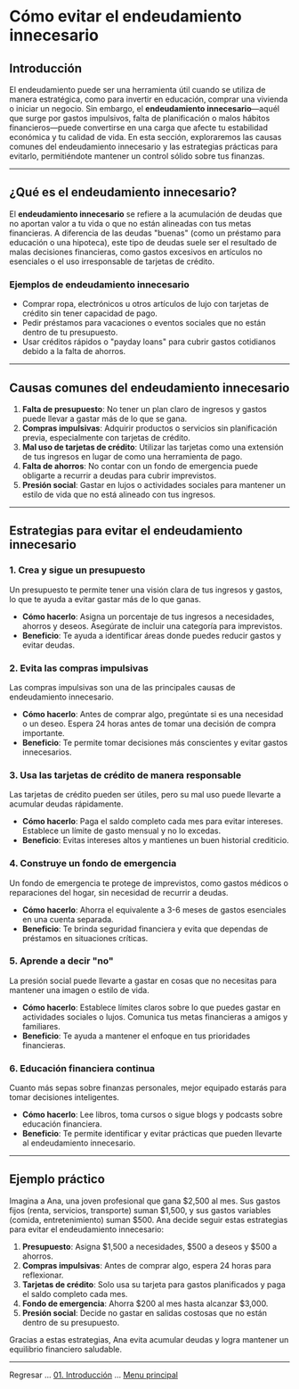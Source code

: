 # Cómo evitar el endeudamiento innecesario

## Introducción

El endeudamiento puede ser una herramienta útil cuando se utiliza de manera estratégica, como para invertir en educación, comprar una vivienda o iniciar un negocio. Sin embargo, el **endeudamiento innecesario**—aquél que surge por gastos impulsivos, falta de planificación o malos hábitos financieros—puede convertirse en una carga que afecte tu estabilidad económica y tu calidad de vida. En esta sección, exploraremos las causas comunes del endeudamiento innecesario y las estrategias prácticas para evitarlo, permitiéndote mantener un control sólido sobre tus finanzas.

---

## ¿Qué es el endeudamiento innecesario?

El **endeudamiento innecesario** se refiere a la acumulación de deudas que no aportan valor a tu vida o que no están alineadas con tus metas financieras. A diferencia de las deudas "buenas" (como un préstamo para educación o una hipoteca), este tipo de deudas suele ser el resultado de malas decisiones financieras, como gastos excesivos en artículos no esenciales o el uso irresponsable de tarjetas de crédito.

### Ejemplos de endeudamiento innecesario

- Comprar ropa, electrónicos u otros artículos de lujo con tarjetas de crédito sin tener capacidad de pago.  
- Pedir préstamos para vacaciones o eventos sociales que no están dentro de tu presupuesto.  
- Usar créditos rápidos o "payday loans" para cubrir gastos cotidianos debido a la falta de ahorros.  

---

## Causas comunes del endeudamiento innecesario

1. **Falta de presupuesto**: No tener un plan claro de ingresos y gastos puede llevar a gastar más de lo que se gana.  
2. **Compras impulsivas**: Adquirir productos o servicios sin planificación previa, especialmente con tarjetas de crédito.  
3. **Mal uso de tarjetas de crédito**: Utilizar las tarjetas como una extensión de tus ingresos en lugar de como una herramienta de pago.  
4. **Falta de ahorros**: No contar con un fondo de emergencia puede obligarte a recurrir a deudas para cubrir imprevistos.  
5. **Presión social**: Gastar en lujos o actividades sociales para mantener un estilo de vida que no está alineado con tus ingresos.  

---

## Estrategias para evitar el endeudamiento innecesario

### 1. **Crea y sigue un presupuesto**

Un presupuesto te permite tener una visión clara de tus ingresos y gastos, lo que te ayuda a evitar gastar más de lo que ganas.

- **Cómo hacerlo**: Asigna un porcentaje de tus ingresos a necesidades, ahorros y deseos. Asegúrate de incluir una categoría para imprevistos.  
- **Beneficio**: Te ayuda a identificar áreas donde puedes reducir gastos y evitar deudas.

### 2. **Evita las compras impulsivas**

Las compras impulsivas son una de las principales causas de endeudamiento innecesario.

- **Cómo hacerlo**: Antes de comprar algo, pregúntate si es una necesidad o un deseo. Espera 24 horas antes de tomar una decisión de compra importante.  
- **Beneficio**: Te permite tomar decisiones más conscientes y evitar gastos innecesarios.

### 3. **Usa las tarjetas de crédito de manera responsable**

Las tarjetas de crédito pueden ser útiles, pero su mal uso puede llevarte a acumular deudas rápidamente.

- **Cómo hacerlo**: Paga el saldo completo cada mes para evitar intereses. Establece un límite de gasto mensual y no lo excedas.  
- **Beneficio**: Evitas intereses altos y mantienes un buen historial crediticio.

### 4. **Construye un fondo de emergencia**

Un fondo de emergencia te protege de imprevistos, como gastos médicos o reparaciones del hogar, sin necesidad de recurrir a deudas.

- **Cómo hacerlo**: Ahorra el equivalente a 3-6 meses de gastos esenciales en una cuenta separada.  
- **Beneficio**: Te brinda seguridad financiera y evita que dependas de préstamos en situaciones críticas.

### 5. **Aprende a decir "no"**

La presión social puede llevarte a gastar en cosas que no necesitas para mantener una imagen o estilo de vida.

- **Cómo hacerlo**: Establece límites claros sobre lo que puedes gastar en actividades sociales o lujos. Comunica tus metas financieras a amigos y familiares.  
- **Beneficio**: Te ayuda a mantener el enfoque en tus prioridades financieras.

### 6. **Educación financiera continua**

Cuanto más sepas sobre finanzas personales, mejor equipado estarás para tomar decisiones inteligentes.

- **Cómo hacerlo**: Lee libros, toma cursos o sigue blogs y podcasts sobre educación financiera.  
- **Beneficio**: Te permite identificar y evitar prácticas que pueden llevarte al endeudamiento innecesario.

---

## Ejemplo práctico

Imagina a Ana, una joven profesional que gana $2,500 al mes. Sus gastos fijos (renta, servicios, transporte) suman $1,500, y sus gastos variables (comida, entretenimiento) suman $500. Ana decide seguir estas estrategias para evitar el endeudamiento innecesario:

1. **Presupuesto**: Asigna $1,500 a necesidades, $500 a deseos y $500 a ahorros.  
2. **Compras impulsivas**: Antes de comprar algo, espera 24 horas para reflexionar.  
3. **Tarjetas de crédito**: Solo usa su tarjeta para gastos planificados y paga el saldo completo cada mes.  
4. **Fondo de emergencia**: Ahorra $200 al mes hasta alcanzar $3,000.  
5. **Presión social**: Decide no gastar en salidas costosas que no están dentro de su presupuesto.  

Gracias a estas estrategias, Ana evita acumular deudas y logra mantener un equilibrio financiero saludable.

---

Regresar ... [01. Introducción](../02-gestion-del-dinero.md) ... [Menu principal](../../SUMMARY.md)
